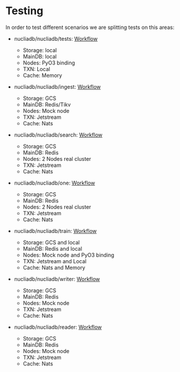 # Testing

In order to test different scenarios we are splitting tests on this areas:

- nucliadb/nucliadb/tests: [Workflow](../../.github/workflows/nucliadb.yml)

  - Storage: local
  - MainDB: local
  - Nodes: PyO3 binding
  - TXN: Local
  - Cache: Memory

- nucliadb/nucliadb/ingest: [Workflow](../../.github/workflows/nucliadb_ingest.yml)

  - Storage: GCS
  - MainDB: Redis/Tikv
  - Nodes: Mock node
  - TXN: Jetstream
  - Cache: Nats

- nucliadb/nucliadb/search: [Workflow](../../.github/workflows/nucliadb_search.yml)

  - Storage: GCS
  - MainDB: Redis
  - Nodes: 2 Nodes real cluster
  - TXN: Jetstream
  - Cache: Nats

- nucliadb/nucliadb/one: [Workflow](../../.github/workflows/nucliadb_one.yml)

  - Storage: GCS
  - MainDB: Redis
  - Nodes: 2 Nodes real cluster
  - TXN: Jetstream
  - Cache: Nats

- nucliadb/nucliadb/train: [Workflow](../../.github/workflows/nucliadb_train.yml)

  - Storage: GCS and local
  - MainDB: Redis and local
  - Nodes: Mock node and PyO3 binding
  - TXN: Jetstream and Local
  - Cache: Nats and Memory

- nucliadb/nucliadb/writer: [Workflow](../../.github/workflows/nucliadb_writer.yml)

  - Storage: GCS
  - MainDB: Redis
  - Nodes: Mock node
  - TXN: Jetstream
  - Cache: Nats

- nucliadb/nucliadb/reader: [Workflow](../../.github/workflows/nucliadb_reader.yml)
  - Storage: GCS
  - MainDB: Redis
  - Nodes: Mock node
  - TXN: Jetstream
  - Cache: Nats
